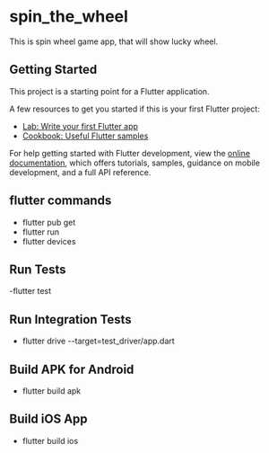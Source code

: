 # spin_the_wheel

This is spin wheel game app, that will show lucky wheel.

## Getting Started

This project is a starting point for a Flutter application.

A few resources to get you started if this is your first Flutter project:

- [Lab: Write your first Flutter app](https://docs.flutter.dev/get-started/codelab)
- [Cookbook: Useful Flutter samples](https://docs.flutter.dev/cookbook)

For help getting started with Flutter development, view the
[online documentation](https://docs.flutter.dev/), which offers tutorials,
samples, guidance on mobile development, and a full API reference.

## flutter commands
- flutter pub get
- flutter run
- flutter devices

## Run Tests
-flutter test

## Run Integration Tests
- flutter drive --target=test_driver/app.dart

## Build APK for Android
- flutter build apk

## Build iOS App
- flutter build ios


